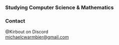 ### Studying Computer Science & Mathematics

### Contact

@Kirbout on Discord<br>
michaelcwarmbier@gmail.com
